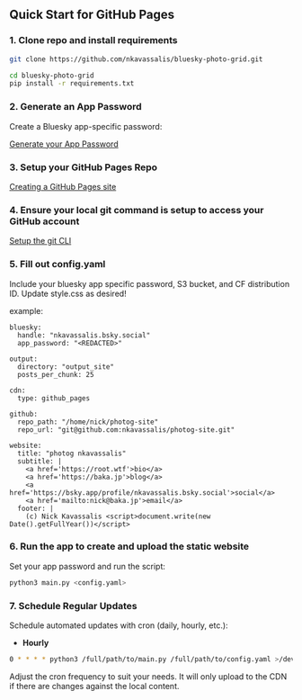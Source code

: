 ## Quick Start for GitHub Pages 

### 1. Clone repo and install requirements

```bash
git clone https://github.com/nkavassalis/bluesky-photo-grid.git

cd bluesky-photo-grid
pip install -r requirements.txt
```


### 2. Generate an App Password

Create a Bluesky app-specific password:

[Generate your App Password](https://bsky.app/settings/app-passwords)


### 3. Setup your GitHub Pages Repo

[Creating a GitHub Pages site](https://docs.github.com/en/pages/getting-started-with-github-pages/creating-a-github-pages-site)


### 4. Ensure your local git command is setup to access your GitHub account

[Setup the git CLI](https://docs.github.com/en/get-started/git-basics/set-up-git)

### 5. Fill out config.yaml

Include your bluesky app specific password, S3 bucket, and CF distribution ID. Update style.css as desired!

example:
```
bluesky:
  handle: "nkavassalis.bsky.social"
  app_password: "<REDACTED>"

output:
  directory: "output_site"
  posts_per_chunk: 25

cdn:
  type: github_pages 

github:
  repo_path: "/home/nick/photog-site"
  repo_url: "git@github.com:nkavassalis/photog-site.git"

website:
  title: "photog nkavassalis"
  subtitle: |
    <a href='https://root.wtf'>bio</a>
    <a href='https://baka.jp'>blog</a>
    <a href='https://bsky.app/profile/nkavassalis.bsky.social'>social</a>
    <a href='mailto:nick@baka.jp'>email</a>
  footer: |
    (c) Nick Kavassalis <script>document.write(new Date().getFullYear())</script>
```


### 6. Run the app to create and upload the static website

Set your app password and run the script:

```bash
python3 main.py <config.yaml>
```


### 7. Schedule Regular Updates

Schedule automated updates with cron (daily, hourly, etc.):

* **Hourly**

```bash
0 * * * * python3 /full/path/to/main.py /full/path/to/config.yaml >/dev/null 2>&1
```

Adjust the cron frequency to suit your needs. It will only upload to the CDN if there are changes against the local content.


